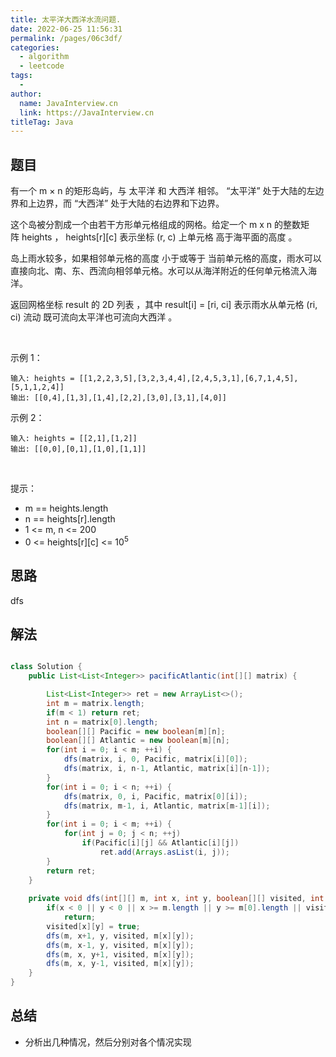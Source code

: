 ```yaml
---
title: 太平洋大西洋水流问题.
date: 2022-06-25 11:56:31
permalink: /pages/06c3df/
categories:
  - algorithm
  - leetcode
tags:
  - 
author: 
  name: JavaInterview.cn
  link: https://JavaInterview.cn
titleTag: Java
---
```


## 题目

有一个 m × n 的矩形岛屿，与 太平洋 和 大西洋 相邻。 “太平洋” 处于大陆的左边界和上边界，而 “大西洋” 处于大陆的右边界和下边界。

这个岛被分割成一个由若干方形单元格组成的网格。给定一个 m x n 的整数矩阵 heights ， heights[r][c] 表示坐标 (r, c) 上单元格 高于海平面的高度 。

岛上雨水较多，如果相邻单元格的高度 小于或等于 当前单元格的高度，雨水可以直接向北、南、东、西流向相邻单元格。水可以从海洋附近的任何单元格流入海洋。

返回网格坐标 result 的 2D 列表 ，其中 result[i] = [ri, ci] 表示雨水从单元格 (ri, ci) 流动 既可流向太平洋也可流向大西洋 。

 

示例 1：



    输入: heights = [[1,2,2,3,5],[3,2,3,4,4],[2,4,5,3,1],[6,7,1,4,5],[5,1,1,2,4]]
    输出: [[0,4],[1,3],[1,4],[2,2],[3,0],[3,1],[4,0]]
示例 2：

    输入: heights = [[2,1],[1,2]]
    输出: [[0,0],[0,1],[1,0],[1,1]]
 

提示：

- m == heights.length
- n == heights[r].length
- 1 <= m, n <= 200
- 0 <= heights[r][c] <= 10<sup>5</sup>

## 思路

dfs

## 解法
```java

class Solution {
    public List<List<Integer>> pacificAtlantic(int[][] matrix) {

        List<List<Integer>> ret = new ArrayList<>();
        int m = matrix.length;
        if(m < 1) return ret;
        int n = matrix[0].length;
        boolean[][] Pacific = new boolean[m][n];
        boolean[][] Atlantic = new boolean[m][n];
        for(int i = 0; i < m; ++i) {
            dfs(matrix, i, 0, Pacific, matrix[i][0]);
            dfs(matrix, i, n-1, Atlantic, matrix[i][n-1]);
        }
        for(int i = 0; i < n; ++i) {
            dfs(matrix, 0, i, Pacific, matrix[0][i]);
            dfs(matrix, m-1, i, Atlantic, matrix[m-1][i]); 
        }
        for(int i = 0; i < m; ++i) {
            for(int j = 0; j < n; ++j)
                if(Pacific[i][j] && Atlantic[i][j])
                    ret.add(Arrays.asList(i, j));
        }
        return ret;
    }
    
    private void dfs(int[][] m, int x, int y, boolean[][] visited, int pre) {
        if(x < 0 || y < 0 || x >= m.length || y >= m[0].length || visited[x][y] || m[x][y] < pre) 
            return;
        visited[x][y] = true;
        dfs(m, x+1, y, visited, m[x][y]);
        dfs(m, x-1, y, visited, m[x][y]);
        dfs(m, x, y+1, visited, m[x][y]);
        dfs(m, x, y-1, visited, m[x][y]);
    }
}
```

## 总结

- 分析出几种情况，然后分别对各个情况实现 
